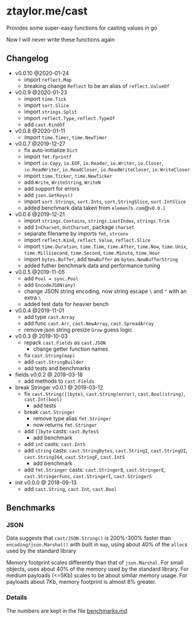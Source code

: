 # ztaylor.me/cast

Provides some super-easy functions for casting values in go

Now I will never write these functions again

## Changelog

- v0.0.10 @2020-01-24
  - import `reflect.Map`
  - breaking change `Reflect` to be an alias of `reflect.ValueOf`
- v0.0.9 @2020-01-23
  - import `time.Tick`
  - import `sort.Slice`
  - import `strings.Split`
  - import `reflect.Type`, `reflect.TypeOf`
  - add `cast.KindOf`
- v0.0.8 @2020-01-11
  - import `time.Timer`, `time.NewTimer`
- v0.0.7 @2019-12-27
  - fix auto-initialize `Dict`
  - import `fmt.Fprintf`
  - import `io.Copy`, `io.EOF`, `io.Reader`, `io.Writer`, `io.Closer`, `io.ReadWriter`, `io.ReadCloser`, `io.ReadWriteCloser`, `io.WriteCloser`
  - import `time.Ticker`, `time.NewTicker`
  - add `Write`, `WriteString`, `WriteN`
  - add support for errors
  - add `json.GetKeys()`
  - import `sort.Strings`, `sort.Ints`, `sort.StringSlice`, `sort.IntSlice`
  - added benchmark data taken from `elemen7s.com`@`v0.0.1`
- v0.0.6 @2019-12-21
  - import `strings.Contains`, `strings.LastIndex`, `strings.Trim`
  - add `InCharset`, `OutCharset`, package `charset`
  - separate filename by imports `fmt`, `strconv`
  - import `reflect.Kind`, `reflect.Value`, `reflect.Slice`
  - import `time.Duration`, `time.Time`, `time.After`, `time.Now`, `time.Unix`, `time.Millisecond`, `time.Second`, `time.Minute`, `time.Hour`
  - import `bytes.Buffer`, add `NewBuffer` as `bytes.NewBufferString`
  - added futher benchmark data and performance tuning
- v0.0.5 @2019-11-05
  - add `Pool = sync.Pool`
  - add `EncodeJSON(any)`
  - change JSON string encoding, now string escape `\` and `"` with an extra `\`
  - added test data for heavier bench
- v0.0.4 @2019-11-01
  - add type `cast.Array`
  - add func `cast.Arr`, `cast.NewArray`, `cast.SpreadArray`
  - remove json string presize `Grow` guess logic
- v0.0.3 @ 2019-10-03
  - repack `cast.Fields` as `cast.JSON`
    - change getter function names
  - fix `cast.String(map)`
  - add `cast.StringBuilder`
  - add tests and benchmarks
- fields v0.0.2 @ 2019-03-18
  - add methods to `cast.Fields`
- break Stringer v0.0.1 @ 2019-03-12
  - fix `cast.String([]byte)`, `cast.String(error)`, `cast.Bool(string)`, `cast.Int(bool)`
    - add tests
  - break `cast.Stringer`
    - remove type alias `fmt.Stringer`
    - now returns `fmt.Stringer`
  - add `[]byte` casts: `cast.BytesS`
    - add benchmark
  - add `int` casts: `cast.IntS`
  - add `string` casts: `cast.StringBytes`, `cast.StringI`, `cast.StringUI`, `cast.StringI64`, `cast.StringF`, `cast.IntS`
    - add benchmark
  - add `fmt.Stringer` casts: `cast.StringerB`, `cast.StringerE`, `cast.StringerFunc`, `cast.StringerI`, `cast.StringerS`
- init v0.0.0 @ 2018-09-13
  - add `cast.String`, `cast.Int`, `cast.Bool`

## Benchmarks

### JSON

Data suggests that `cast/JSON.String()` is 200%-300% faster than `encoding/json.Marshal()` with built in `map`, using about 40% of the `alloc`s used by the standard library

Memory footprint scales differently than that of `json.Marshal`. For small objects, uses about 40% of the memory used by the standard library.
For medium payloads (<=5Kb) scales to be about similar memory usage. For payloads about 7Kb, memory footprint is almost 8% greater.

### Details

The numbers are kept in the file [benchmarks.md](benchmarks.md)
